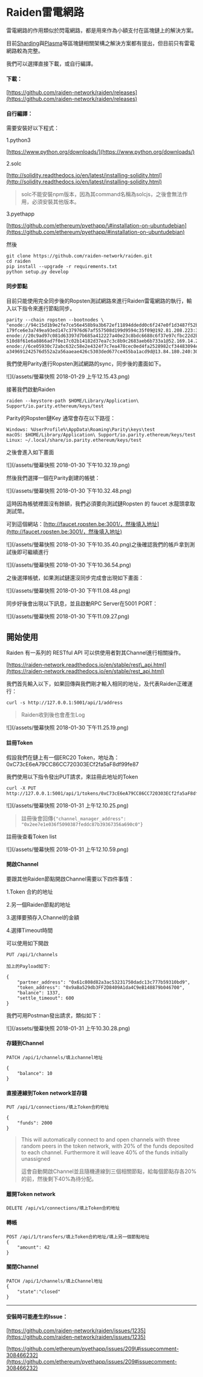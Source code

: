 # Raiden雷電網路

雷電網路的作用類似於閃電網路，都是用來作為小額支付在區塊鏈上的解決方案。

目前[Sharding](https://github.com/ethereum/sharding)與[Plasma](https://plasma.io/)等區塊鏈相關架構之解決方案都有提出，但目前只有雷電網路較為完整。

我們可以選擇直接下載，或自行編譯。

#### 下載：

[https://github.com/raiden-network/raiden/releases](https://github.com/raiden-network/raiden/releases)

#### 自行編譯：

需要安裝好以下程式：

1.python3

[https://www.python.org/downloads/](https://www.python.org/downloads/)

2.solc

[http://solidity.readthedocs.io/en/latest/installing-solidity.html](http://solidity.readthedocs.io/en/latest/installing-solidity.html)

> solc不能安裝npm版本，因為其command名稱為solcjs，之後會無法作用，必須安裝其他版本。

3.pyethapp

[https://github.com/ethereum/pyethapp/\#installation-on-ubuntudebian](https://github.com/ethereum/pyethapp/#installation-on-ubuntudebian)

然後

```
git clone https://github.com/raiden-network/raiden.git
cd raiden
pip install --upgrade -r requirements.txt
python setup.py develop
```

#### 同步節點

目前只能使用完全同步後的Ropsten測試網路來進行Raiden雷電網路的執行，輸入以下指令來進行節點同步。

```
parity --chain ropsten --bootnodes \
"enode://94c15d1b9e2fe7ce56e458b9a3b672ef11894ddedd0c6f247e0f1d3487f52b66208fb4aeb8\
179fce6e3a749ea93ed147c37976d67af557508d199d9594c35f09@192.81.208.223:30303,\
enode://20c9ad97c081d63397d7b685a412227a40e23c8bdc6688c6f37e97cfbc22d2b4d1db1\
510d8f61e6a8866ad7f0e17c02b14182d37ea7c3c8b9c2683aeb6b733a1@52.169.14.227:30303,\
enode://6ce05930c72abc632c58e2e4324f7c7ea478cec0ed4fa2528982cf34483094e9cbc9216e7a\
a349691242576d552a2a56aaeae426c5303ded677ce455ba1acd9d@13.84.180.240:30303"
```

我們使用Parity進行Ropsten測試網路的sync，同步後的畫面如下。

![](/assets/螢幕快照 2018-01-29 上午12.15.43.png)

接著我們啟動Raiden

```
raiden --keystore-path $HOME/Library/Application\ Support/io.parity.ethereum/keys/test
```

Parity的Ropsten鏈Key 通常會存在以下路徑：

```
Windows: %UserProfile%\AppData\Roaming\Parity\keys\test
macOS: $HOME/Library/Application\ Support/io.parity.ethereum/keys/test
Linux: ~/.local/share/io.parity.ethereum/keys/test
```

之後會進入如下畫面

![](/assets/螢幕快照 2018-01-30 下午10.32.19.png)

然後我們選擇一個在Parity創建的帳號：

![](/assets/螢幕快照 2018-01-30 下午10.32.48.png)

這時因為帳號裡面沒有餘額，我們必須要向測試鏈Ropsten 的 faucet 水龍頭拿取測試幣。

可到這個網站：[http://faucet.ropsten.be:3001/，然後填入地址](http://faucet.ropsten.be:3001/，然後填入地址)

![](/assets/螢幕快照 2018-01-30 下午10.35.40.png)之後確認我們的帳戶拿到測試後即可繼續進行

![](/assets/螢幕快照 2018-01-30 下午10.36.54.png)

之後選擇帳號，如果測試鏈還沒同步完成會出現如下畫面：

![](/assets/螢幕快照 2018-01-30 下午11.08.48.png)

同步好後會出現以下訊息，並且啟動RPC Server在5001 PORT：

![](/assets/螢幕快照 2018-01-30 下午11.09.27.png)

## 開始使用

Raiden 有一系列的 RESTful API 可以供使用者對其Channel進行相關操作。

[https://raiden-network.readthedocs.io/en/stable/rest\_api.html](https://raiden-network.readthedocs.io/en/stable/rest_api.html)

我們首先輸入以下，如果回傳與我們剛才輸入相同的地址，及代表Raiden正確運行：

```
curl -s http://127.0.0.1:5001/api/1/address
```

> Raiden收到後也會產生Log

![](/assets/螢幕快照 2018-01-30 下午11.25.19.png)

#### 註冊Token

假設我們在鏈上有一個ERC20 Token，地址為：0xC73cE6eA79CC86CC720303ECf2fa5aF8df99fe87

我們使用以下指令發出PUT請求，來註冊此地址的Token

```
curl -X PUT  http://127.0.0.1:5001/api/1/tokens/0xC73cE6eA79CC86CC720303ECf2fa5aF8df99fe87
```

![](/assets/螢幕快照 2018-01-31 上午12.10.25.png)

> 註冊後會回傳`{"channel_manager_address": "0x2ee7e1e036f5090387feddc87b39367356a690c0"}`

註冊後查看Token list

![](/assets/螢幕快照 2018-01-31 上午12.10.59.png)

#### 開啟Channel

要跟其他Raiden節點開啟Channel需要以下四件事情：

1.Token 合約的地址

2.另一個Raiden節點的地址

3.選擇要預存入Channel的金額

4.選擇Timeout時間

可以使用如下開啟

```
PUT /api/1/channels

加上的Payload如下:

{
    "partner_address": "0x61c808d82a3ac53231750dadc13c777b59310bd9",
    "token_address": "0x9aBa529db3FF2D8409A1da4C9eB148879b046700",
    "balance": 1337,
    "settle_timeout": 600
}
```

我們可用Postman發出請求，類似如下：

![](/assets/螢幕快照 2018-01-31 上午10.30.28.png)

#### 存錢到Channel

```
PATCH /api/1/channels/填上channel地址

{
    "balance": 10
}
```

#### 直接連線到Token network並存錢

```
PUT /api/1/connections/填上Token合約地址

{
    "funds": 2000
}
```

> This will automatically connect to and open channels with three random peers in the token network, with 20% of the funds deposited to each channel. Furthermore it will leave 40% of the funds initially unassigned
>
> 這會自動開啟Channel並且隨機連線到三個相關節點，給每個節點存各20%的前，然後剩下40%為待分配。

#### 離開Token network

```
DELETE /api/v1/connections/填上Token合約地址
```

#### 轉帳

```
POST /api/1/transfers/填上Token合約地址/填上另一個節點地址
{
    "amount": 42
}
```

#### 關閉Channel

```
PATCH /api/1/channels/填上Channel地址
{
    "state":"closed"
}
```

---

#### 安裝時可能產生的Issue：

[https://github.com/raiden-network/raiden/issues/1235](https://github.com/raiden-network/raiden/issues/1235)

[https://github.com/ethereum/pyethapp/issues/209\#issuecomment-308466232](https://github.com/ethereum/pyethapp/issues/209#issuecomment-308466232)

